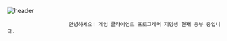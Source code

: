 ![header](https://capsule-render.vercel.app/api?type=slice&color=auto&height=300&section=header&text=oohminseok%20GitHub&fontSize=50)

                        안녕하세요! 게임 클라이언트 프로그래머 지망생 현재 공부 중입니다.


<!--
**oohminseok/oohminseok** is a ✨ _special_ ✨ repository because its `README.md` (this file) appears on your GitHub profile.



Here are some ideas to get you started:

- 🔭 I’m currently working on ...
- 🌱 I’m currently learning ...
- 👯 I’m looking to collaborate on ...
- 🤔 I’m looking for help with ...
- 💬 Ask me about ...
- 📫 How to reach me: ...
- 😄 Pronouns: ...
- ⚡ Fun fact: ...
-->
